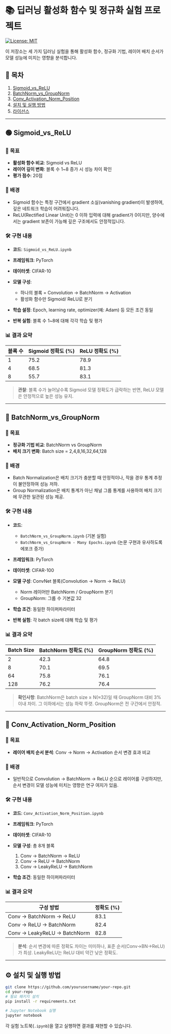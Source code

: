 # 📚 딥러닝 활성화 함수 및 정규화 실험 프로젝트

[![License: MIT](https://img.shields.io/badge/License-MIT-blue.svg)](LICENSE)

이 저장소는 세 가지 딥러닝 실험을 통해 활성화 함수, 정규화 기법, 레이어 배치 순서가 모델 성능에 미치는 영향을 분석합니다.

## 📑 목차

1. [Sigmoid\_vs\_ReLU](#🟢-sigmoid_vs_relu)
2. [BatchNorm\_vs\_GroupNorm](#🔵-batchnorm_vs_groupnorm)
3. [Conv\_Activation\_Norm\_Position](#🔶-conv_activation_norm_position)
4. [설치 및 실행 방법](#⚙️-설치-및-실행-방법)
5. [라이선스](#📝-라이선스)

---

## 🟢 Sigmoid\_vs\_ReLU

### 🎯 목표

* **활성화 함수 비교**: Sigmoid vs ReLU
* **레이어 깊이 변화**: 블록 수 1\~8 증가 시 성능 차이 확인
* **평가 점수**: 20점

### 🧠 배경

* Sigmoid 함수는 특정 구간에서 gradient 소실(vanishing gradient)이 발생하여, 깊은 네트워크 학습이 어려워집니다.
* ReLU(Rectified Linear Unit)는 0 이하 입력에 대해 gradient가 0이지만, 양수에서는 gradient 보존이 가능해 깊은 구조에서도 안정적입니다.

### 🛠 구현 내용

* **코드**: `Sigmoid_vs_ReLU.ipynb`
* **프레임워크**: PyTorch
* **데이터셋**: CIFAR-10
* **모델 구성**:

  * 하나의 블록 = Convolution → BatchNorm → Activation
  * 활성화 함수만 Sigmoid/ ReLU로 분기
* **학습 설정**: Epoch, learning rate, optimizer(예: Adam) 등 모든 조건 동일
* **반복 실험**: 블록 수 1\~8에 대해 각각 학습 및 평가

### 📊 결과 요약

| 블록 수 | Sigmoid 정확도 (%) | ReLU 정확도 (%) |
| ---- | --------------- | ------------ |
| 1    | 75.2            | 78.9         |
| 4    | 68.5            | 81.3         |
| 8    | 55.7            | 83.1         |

> **관찰**: 블록 수가 늘어날수록 Sigmoid 모델 정확도가 급락하는 반면, ReLU 모델은 안정적으로 높은 성능 유지.

---

## 🔵 BatchNorm\_vs\_GroupNorm

### 🎯 목표

* **정규화 기법 비교**: BatchNorm vs GroupNorm
* **배치 크기 변화**: Batch size = 2,4,8,16,32,64,128

### 🧠 배경

* Batch Normalization은 배치 크기가 충분할 때 안정적이나, 작을 경우 통계 추정이 불안정하여 성능 저하.
* Group Normalization은 배치 통계가 아닌 채널 그룹 통계를 사용하여 배치 크기에 무관한 일관된 성능 제공.

### 🛠 구현 내용

* **코드**:

  * `BatchNorm_vs_GroupNorm.ipynb` (기본 실험)
  * `BatchNorm_vs_GroupNorm - Many Epochs.ipynb` (논문 구현과 유사하도록 에포크 증가)
* **프레임워크**: PyTorch
* **데이터셋**: CIFAR-100
* **모델 구성**: ConvNet 블록(Convolution → Norm → ReLU)

  * Norm 레이어만 BatchNorm / GroupNorm 분기
  * GroupNorm: 그룹 수 기본값 32
* **학습 조건**: 동일한 하이퍼파라미터
* **반복 실험**: 각 batch size에 대해 학습 및 평가

### 📊 결과 요약

| Batch Size | BatchNorm 정확도 (%) | GroupNorm 정확도 (%) |
| ---------- | ----------------- | ----------------- |
| 2          | 42.3              | 64.8              |
| 8          | 70.1              | 69.5              |
| 64         | 75.8              | 76.1              |
| 128        | 76.2              | 76.4              |

> **확인사항**: BatchNorm은 batch size ≥ N(≈32)일 때 GroupNorm 대비 3% 이내 차이. 그 이하에서는 성능 하락 뚜렷. GroupNorm은 전 구간에서 안정적.

---

## 🔶 Conv\_Activation\_Norm\_Position

### 🎯 목표

* **레이어 배치 순서 분석**: Conv → Norm → Activation 순서 변경 효과 비교

### 🧠 배경

* 일반적으로 Convolution → BatchNorm → ReLU 순으로 레이어를 구성하지만, 순서 변경이 모델 성능에 미치는 영향은 연구 여지가 있음.

### 🛠 구현 내용

* **코드**: `Conv_Activation_Norm_Position.ipynb`
* **프레임워크**: PyTorch
* **데이터셋**: CIFAR-10
* **모델 구성**: 총 8개 블록

  1. Conv → BatchNorm → ReLU
  2. Conv → ReLU → BatchNorm
  3. Conv → LeakyReLU → BatchNorm
* **학습 조건**: 동일한 하이퍼파라미터

### 📊 결과 요약

| 구성 방법                        | 정확도 (%) |
| ---------------------------- | ------- |
| Conv → BatchNorm → ReLU      | 83.1    |
| Conv → ReLU → BatchNorm      | 82.4    |
| Conv → LeakyReLU → BatchNorm | 82.8    |

> **분석**: 순서 변경에 따른 정확도 차이는 미미하나, 표준 순서(Conv→BN→ReLU)가 최상. LeakyReLU는 ReLU 대비 약간 낮은 정확도.

---

## ⚙️ 설치 및 실행 방법

```bash
git clone https://github.com/yourusername/your-repo.git
cd your-repo
# 필요 패키지 설치
pip install -r requirements.txt

# Jupyter Notebook 실행
jupyter notebook
```

각 실험 노트북(`.ipynb`)을 열고 실행하면 결과를 재현할 수 있습니다.
